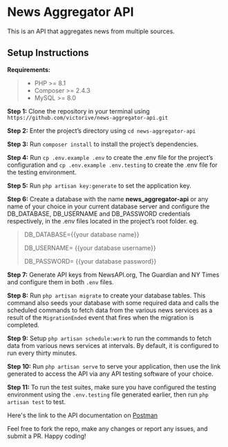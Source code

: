# News Aggregator API

This is an API that aggregates news from multiple sources.

## Setup Instructions

**Requirements:**

> - PHP >= 8.1
> - Composer >= 2.4.3
> - MySQL >= 8.0

**Step 1:** Clone the repository in your terminal using `https://github.com/victorive/news-aggregator-api.git`

**Step 2:** Enter the project’s directory using `cd news-aggregator-api`

**Step 3:** Run `composer install` to install the project’s dependencies.

**Step 4:** Run `cp .env.example .env` to create the .env file for the project’s configuration
and `cp .env.example .env.testing` to create the .env file for the testing environment.

**Step 5:** Run `php artisan key:generate` to set the application key.

**Step 6:** Create a database with the name **news_aggregator-api** or any name of your choice in your current database
server and configure the DB_DATABASE, DB_USERNAME and DB_PASSWORD credentials respectively, in the .env files located in
the project’s root folder. eg.

> DB_DATABASE={{your database name}}
>
> DB_USERNAME= {{your database username}}
>
> DB_PASSWORD= {{your database password}}

**Step 7:** Generate API keys from NewsAPI.org, The Guardian and NY Times and configure them in both `.env` files.

**Step 8:** Run `php artisan migrate` to create your database tables. This command also seeds your database with some
required data and calls the scheduled commands to fetch data from the various news services as a result of
the `MigrationEnded` event that fires when the migration is completed.

**Step 9:** Setup `php artisan schedule:work` to run the commands to fetch data from various news services at
intervals. By default, it is configured to run every thirty minutes.

**Step 10:** Run `php artisan serve` to serve your application, then use the link generated to access the API via any
API testing software of your choice.

**Step 11:** To run the test suites, make sure you have configured the testing environment using the `.env.testing` file
generated earlier, then run `php artisan test` to test.

Here's the link to the API documentation on [Postman](https://documenter.postman.com/)

Feel free to fork the repo, make any changes or report any issues, and submit a PR. Happy coding!


